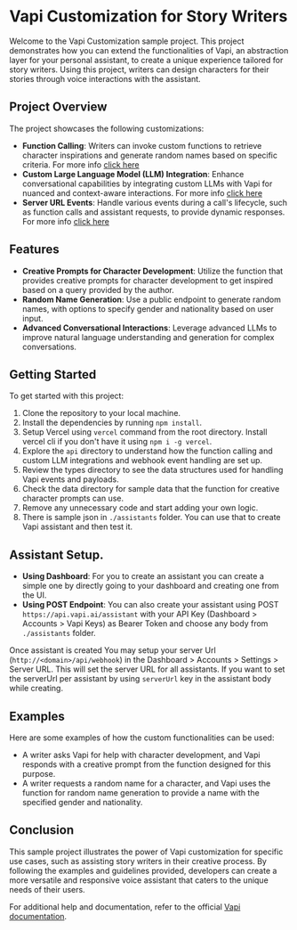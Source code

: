 # Vapi Customization for Story Writers

Welcome to the Vapi Customization sample project. This project demonstrates how you can extend the functionalities of Vapi, an abstraction layer for your personal assistant, to create a unique experience tailored for story writers. Using this project, writers can design characters for their stories through voice interactions with the assistant.

## Project Overview

The project showcases the following customizations:

- **Function Calling**: Writers can invoke custom functions to retrieve character inspirations and generate random names based on specific criteria. For more info [click here](api/custom-llm/README.md)
- **Custom Large Language Model (LLM) Integration**: Enhance conversational capabilities by integrating custom LLMs with Vapi for nuanced and context-aware interactions. For more info [click here](api/functions/README.md)
- **Server URL Events**: Handle various events during a call's lifecycle, such as function calls and assistant requests, to provide dynamic responses. For more info [click here](api/webhook/README.md)

## Features

- **Creative Prompts for Character Development**: Utilize the function that provides creative prompts for character development to get inspired based on a query provided by the author.
- **Random Name Generation**: Use a public endpoint to generate random names, with options to specify gender and nationality based on user input.
- **Advanced Conversational Interactions**: Leverage advanced LLMs to improve natural language understanding and generation for complex conversations.

## Getting Started

To get started with this project:

1. Clone the repository to your local machine.
2. Install the dependencies by running `npm install`.
3. Setup Vercel using `vercel` command from the root directory. Install vercel cli if you don't have it using `npm i -g vercel`.
4. Explore the `api` directory to understand how the function calling and custom LLM integrations and webhook event handling are set up.
5. Review the types directory to see the data structures used for handling Vapi events and payloads.
6. Check the data directory for sample data that the function for creative character prompts can use.
7. Remove any unnecessary code and start adding your own logic.
8. There is sample json in `./assistants` folder. You can use that to create Vapi assistant and then test it.

## Assistant Setup.

- **Using Dashboard**: For you to create an assistant you can create a simple one by directly going to your dashboard and creating one from the UI.
- **Using POST Endpoint**: You can also create your assistant using POST `https://api.vapi.ai/assistant` with your API Key (Dashboard > Accounts > Vapi Keys) as Bearer Token and choose any body from `./assistants` folder.

Once assistant is created You may setup your server Url (`http://<domain>/api/webhook`) in the Dashboard > Accounts > Settings > Server URL. This will set the server URL for all assistants. If you want to set the serverUrl per assistant by using `serverUrl` key in the assistant body while creating. 

## Examples

Here are some examples of how the custom functionalities can be used:

- A writer asks Vapi for help with character development, and Vapi responds with a creative prompt from the function designed for this purpose.
- A writer requests a random name for a character, and Vapi uses the function for random name generation to provide a name with the specified gender and nationality.

## Conclusion

This sample project illustrates the power of Vapi customization for specific use cases, such as assisting story writers in their creative process. By following the examples and guidelines provided, developers can create a more versatile and responsive voice assistant that caters to the unique needs of their users.

For additional help and documentation, refer to the official [Vapi documentation](https://docs.vapi.ai).
